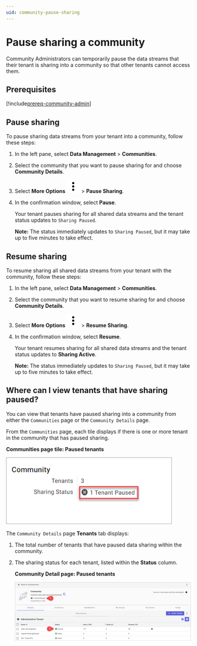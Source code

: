 ```yaml
---
uid: community-pause-sharing
---
```


# Pause sharing a community

Community Administrators can temporarily pause the data streams that their tenant is sharing into a community so that other tenants cannot access them.

## Prerequisites

[!include[prereq-community-admin](includes/prereq-community-admin.md)]

## Pause sharing

To pause sharing data streams from your tenant into a community, follow these steps:

1. In the left pane, select **Data Management** > **Communities**.

1. Select the community that you want to pause sharing for and choose **Community Details**.

1. Select **More Options** ![More Options](../_icons/default/dots-vertical.svg) > **Pause Sharing**.

1. In the confirmation window, select **Pause**.

	Your tenant pauses sharing for all shared data streams and the tenant status updates to `Sharing Paused`.

	**Note:** The status immediately updates to `Sharing Paused`, but it may take up to five minutes to take effect.

## Resume sharing

To resume sharing all shared data streams from your tenant with the community, follow these steps:

1. In the left pane, select **Data Management** > **Communities**.

1. Select the community that you want to resume sharing for and choose **Community Details**.

1. Select **More Options** ![More Options](../_icons/default/dots-vertical.svg) > **Resume Sharing**.

1. In the confirmation window, select **Resume**.

	Your tenant resumes sharing for all shared data streams and the tenant status updates to **Sharing Active**.

	**Note:** The status immediately updates to `Sharing Paused`, but it may take up to five minutes to take effect.

## Where can I view tenants that have sharing paused?

You can view that tenants have paused sharing into a community from either the `Communities` page or the `Community Details` page.

From the `Communities` page, each tile displays if there is one or more tenant in the community that has paused sharing.

**Communities page tile: Paused tenants**

![paused tenants](images/pause-tile.png)

The `Community Details` page **Tenants** tab displays:

1. The total number of tenants that have paused data sharing within the community.

1. The sharing status for each tenant, listed within the **Status** column.

	**Community Detail page: Paused tenants**

	![paused tenants](images/community-details-pause.png)